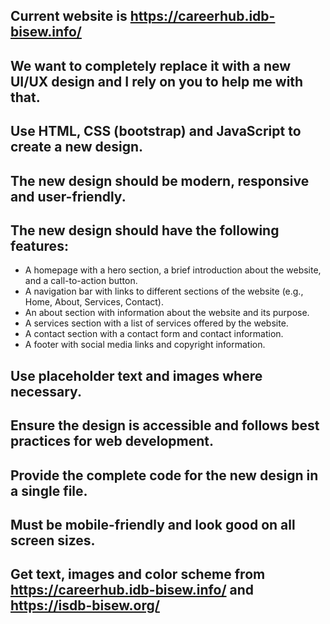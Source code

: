 ## Current website is https://careerhub.idb-bisew.info/

## We want to completely replace it with a new UI/UX design and I rely on you to help me with that.

## Use HTML, CSS (bootstrap) and JavaScript to create a new design.

## The new design should be modern, responsive and user-friendly.

## The new design should have the following features:

- A homepage with a hero section, a brief introduction about the website, and a call-to-action button.
- A navigation bar with links to different sections of the website (e.g., Home, About, Services, Contact).
- An about section with information about the website and its purpose.
- A services section with a list of services offered by the website.
- A contact section with a contact form and contact information.
- A footer with social media links and copyright information.

## Use placeholder text and images where necessary.

## Ensure the design is accessible and follows best practices for web development.

## Provide the complete code for the new design in a single file.

## Must be mobile-friendly and look good on all screen sizes.

## Get text, images and color scheme from https://careerhub.idb-bisew.info/ and https://isdb-bisew.org/
